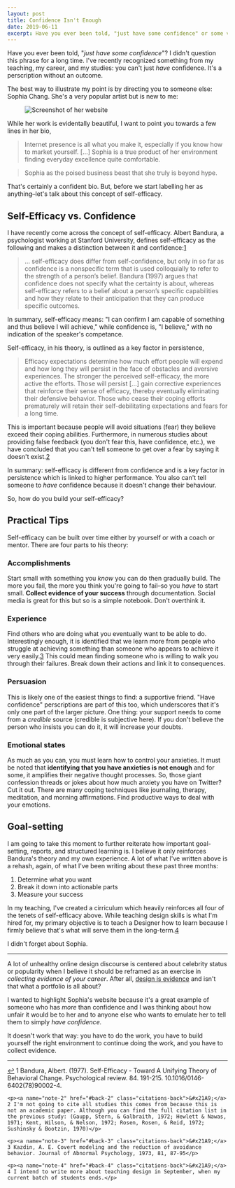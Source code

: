 ```yaml
---
layout: post
title: Confidence Isn't Enough
date: 2019-06-11
excerpt: Have you ever been told, "just have some confidence" or some version of "fake it 'till you make it"? I didn't question this phrase for a long time however something has popped up in my...
---
```


Have you ever been told, "_just have some confidence_"? I didn't question this phrase for a long time. I've recently recognized something from my teaching, my career, and my studies: you can't just _have_ confidence. It's a perscription without an outcome.

The best way to illustrate my point is by directing you to someone else: Sophia Chang. She's a very popular artist but is new to me:

<figure class="journal__image">
    <img src="/img/posts/061119-sophia.jpg" alt="Screenshot of her website" />
</figure>

While her work is evidentally beautiful, I want to point you towards a few lines in her bio,

> Internet presence is all what you make it, especially if you know how to market yourself. [...] Sophia is a true product of her environment finding everyday excellence quite comfortable.

> Sophia as the poised business beast that she truly is beyond hype.

That's certainly a confident bio. But, before we start labelling her as anything–let's talk about this concept of self-efficacy.

## Self-Efficacy vs. Confidence

I have recently come across the concept of self-efficacy. Albert Bandura, a psychologist working at Stanford University, defines self-efficacy as the following and makes a distinction between it and confidence:<span class="cite"><a href="#note-1" name="back-1">1</a></span>

> ... self-efficacy does differ from self-confidence, but only in so far as confidence is a nonspecific term that is used colloquially to refer to the strength of a person’s belief. Bandura (1997) argues that confidence does not specify what the certainty is about, whereas self-efficacy refers to a belief about a person’s specific capabilities and how they relate to their anticipation that they can produce specific outcomes.

In summary, self-efficacy means: "I can confirm I am capable of something and thus believe I will achieve," while confidence is, "I believe," with no indication of the speaker's competance.

Self-efficacy, in his theory, is outlined as a key factor in persistence,

> Efficacy expectations determine how much effort people will expend and how long they will persist in the face of obstacles and aversive experiences. The stronger the perceived self-efficacy, the more active the efforts. Those will persist [...] gain corrective experiences that reinforce their sense of efficacy, thereby eventually eliminating their defensive behavior. Those who cease their coping efforts prematurely will retain their self-debilitating expectations and fears for a long time.

This is important because people will avoid situations (fear) they believe exceed their coping abilities. Furthermore, in numerous studies about providing false feedback (you don't fear this, have confidence, etc.), we have concluded that you can't tell someone to get over a fear by saying it doesn't exist.<span class="cite"><a href="#note-2" name="back-2">2</a></span>

In summary: self-efficacy is different from confidence and is a key factor in persistence which is linked to higher performance. You also can't tell someone to _have_ confidence because it doesn't change their behaviour.

So, how do you build your self-efficacy?

## Practical Tips

Self-efficacy can be built over time either by yourself or with a coach or mentor. There are four parts to his theory:

### Accomplishments

Start small with something you _know_ you can do then gradually build. The more you fail, the more you think you're going to fail–so you _have_ to start small. **Collect evidence of your success** through documentation. Social media is great for this but so is a simple notebook. Don't overthink it.

### Experience

Find others who are doing what you eventually want to be able to do. Interestingly enough, it is identified that we learn more from people who struggle at achieving something than someone who appears to achieve it very easily.<span class="cite"><a href="#note-3" name="back-3">3</a></span> This could mean finding someone who is willing to walk you through their failures. Break down their actions and link it to consequences.

### Persuasion

This is likely one of the easiest things to find: a supportive friend. "Have confidence" perscriptions are part of this too, which underscores that it's only one part of the larger picture. One thing: your support needs to come from a _credible_ source (credible is subjective here). If you don't believe the person who insists you can do it, it will increase your doubts.

### Emotional states

As much as you can, you must learn how to control your anxieties. It must be noted that **identifying that you have anxieties is not enough** and for some, it amplifies their negative thought processes. So, those giant confession threads or jokes about how much anxiety you have on Twitter? Cut it out. There are many coping techniques like journaling, therapy, meditation, and morning affirmations. Find productive ways to deal with your emotions.

## Goal-setting

I am going to take this moment to further reiterate how important goal-setting, reports, and structured learning is. I believe it only reinforces Bandura's theory and my own experience. A lot of what I've written above is a rehash, again, of what I've been writing about these past three months:

1. Determine what you want
2. Break it down into actionable parts
3. Measure your success

In my teaching, I've created a cirriculum which heavily reinforces all four of the tenets of self-efficacy above. While teaching design skills is what I'm hired for, my primary objective is to teach a Designer how to learn because I firmly believe that's what will serve them in the long-term.<span class="cite"><a href="#note-4" name="back-4">4</a></span>

I didn't forget about Sophia.

<hr class="--small" />

A lot of unhealthy online design discourse is centered about celebrity status or popularity when I believe it should be reframed as an exercise in _collecting evidence of your career_. After all, <a href="http://helentran.com/endurance">design is evidence</a> and isn't that what a portfolio is all about?

I wanted to highlight Sophia's website because it's a great example of someone who has _more_ than confidence and I was thinking about how unfair it would be to her and to anyone else who wants to emulate her to tell them to simply _have confidence._

It doesn't work that way: you have to do the work, you have to build yourself the right environment to continue doing the work, and you have to collect evidence.

<hr class="--end">

<div class="citations">
    <p><a name="note-1" href="#back-1" class="citations-back">&#x21A9;</a> 1 Bandura, Albert. (1977). Self-Efficacy - Toward A Unifying Theory of Behavioral Change. Psychological review. 84. 191-215. 10.1016/0146-6402(78)90002-4.</p>

    <p><a name="note-2" href="#back-2" class="citations-back">&#x21A9;</a> 2 I'm not going to cite all studies this comes from because this is not an academic paper. Although you can find the full citation list in the previous study: (Gaupp, Stern, & Galbraith, 1972; Hewlett & Nawas, 1971; Kent, Wilson, & Nelson, 1972; Rosen, Rosen, & Reid, 1972; Sushinsky & Bootzin, 1970)</p>

    <p><a name="note-3" href="#back-3" class="citations-back">&#x21A9;</a> 3 Kazdin, A. E. Covert modeling and the reduction of avoidance behavior. Journal of Abnormal Psychology, 1973, 81, 87-95</p>

    <p><a name="note-4" href="#back-4" class="citations-back">&#x21A9;</a> 4 I intend to write more about teaching design in September, when my current batch of students ends.</p>
</div>